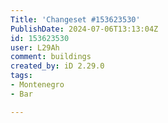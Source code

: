 ```yaml
---
Title: 'Changeset #153623530'
PublishDate: 2024-07-06T13:13:04Z
id: 153623530
user: L29Ah
comment: buildings
created_by: iD 2.29.0
tags:
- Montenegro
- Bar

---
```


